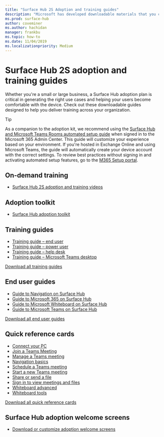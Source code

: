 ```yaml
---
title: "Surface Hub 2S Adoption and training guides"
description: "Microsoft has developed downloadable materials that you can make available for your users to aid in adoption of Surface Hub 2S."
ms.prod: surface-hub
author: coveminer
ms.author: hachidan
manager: frankbu
ms.topic: how-to
ms.date: 11/04/2019
ms.localizationpriority: Medium
---
```


# Surface Hub 2S adoption and training guides

Whether you're a small or large business, a Surface Hub adoption plan is critical in generating the right use cases and helping your users become comfortable with the device. Check out these downloadable guides designed to help you deliver training across your organization.

> [!TIP]
> As a companion to the adoption kit, we recommend using the [Surface Hub and Microsoft Teams Rooms automated setup guide](https://go.microsoft.com/fwlink/?linkid=2221605) when signed in to the Microsoft 365 Admin Center. This guide will customize your experience based on your environment. If you're hosted in Exchange Online and using Microsoft Teams, the guide will automatically create your device account with the correct settings. To review best practices without signing in and activating automated setup features, go to the [M365 Setup portal](https://go.microsoft.com/fwlink/?linkid=2222648). 

## On-demand training

- [Surface Hub 2S adoption and training videos](surface-hub-2s-adoption-videos.md)

## Adoption toolkit

- [Surface Hub adoption toolkit](downloads/SurfaceHubAdoptionToolKit.pdf)

## Training guides

- [Training guide – end user](downloads/TrainingGuide-SurfaceHub2S-EndUser.pdf)
- [Training guide – power user](downloads/TrainingGuide-SurfaceHub2S-PowerUser.pdf)
- [Training guide – help desk](downloads/TrainingGuide-SurfaceHub2S-HelpDesk.pdf)
- [Training guide – Microsoft Teams desktop](downloads/Guide-SurfaceHub2S-Teams.pptx)

[Download all training guides](https://download.microsoft.com/download/2/2/3/2234F70E-E65A-4790-93DF-F4C373A75B8E/SurfaceHub2S-TrainerGuides-July2019.zip)

## End user guides

- [Guide to Navigation on Surface Hub](downloads/Guide-SurfaceHub2S-Navigation.pptx)
- [Guide to Microsoft 365 on Surface Hub](downloads/Guide-SurfaceHub2S-Office365.pptx)
- [Guide to Microsoft Whiteboard on Surface Hub](downloads/Guide-SurfaceHub2S-Whiteboard.pptx)
- [Guide to Microsoft Teams on Surface Hub](downloads/Guide-SurfaceHub2S-Teams.pptx)

[Download all end user guides](https://download.microsoft.com/download/E/7/F/E7FC6611-BB55-43E1-AF36-7BD5CE6E0FE0/SurfaceHub2S-EndUserGuides-July2019.zip)

## Quick reference cards

- [Connect your PC](downloads/QRCConnectYourPC.pdf) 
- [Join a Teams Meeting](downloads/QRCJoinTeamsMeeting.pdf)
- [Manage a Teams meeting](downloads/QRCManageTeamsMeeting.pdf)
- [Navigation basics](downloads/QRCNavigationBasics.pdf)
- [Schedule a Teams meeting](downloads/QRCScheduleTeamsMeeting.pdf)
- [Start a new Teams meeting](downloads/QRCStartNewTeamsMeeting.pdf)
- [Share or send a file](downloads/QRCShareSendFile.pdf)
- [Sign in to view meetings and files](downloads/QRCSignInToViewMeetingsFiles.pdf)
- [Whiteboard advanced](downloads/QRCWhiteboardAdvanced.pdf)
- [Whiteboard tools](downloads/QRCWhiteboardTools.pdf)

[Download all quick reference cards](https://download.microsoft.com/download/E/7/F/E7FC6611-BB55-43E1-AF36-7BD5CE6E0FE0/SurfaceHub2S-EndUserGuides-July2019.zip)

## Surface Hub adoption welcome screens

- [Download or customize adoption welcome screens](surface-hub-2s-adoption-welcome-screens.md)